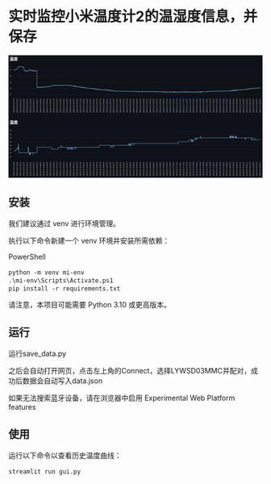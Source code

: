 # 实时监控小米温度计2的温湿度信息，并保存

![Demo webpage](screenshots/graph.png)

## 安装

我们建议通过 venv 进行环境管理。

执行以下命令新建一个 venv 环境并安装所需依赖：

PowerShell
```
python -m venv mi-env
.\mi-env\Scripts\Activate.ps1
pip install -r requirements.txt
```

请注意，本项目可能需要 Python 3.10 或更高版本。

## 运行

运行save_data.py

之后会自动打开网页，点击左上角的Connect，选择LYWSD03MMC并配对，成功后数据会自动写入data.json

如果无法搜索蓝牙设备，请在浏览器中启用 Experimental Web Platform features

## 使用
运行以下命令以查看历史温度曲线：

```
streamlit run gui.py
```
